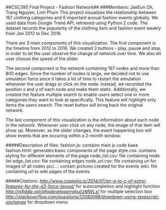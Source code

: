 ##CSC395 Final Project - Fashion Network##
###Members: JaeEun Oh, Trang Nguyen, Linh Pham
This project visualizes the relationship between 167 clothing categories and 6 important annual fashion events globally. We used data from Google Trend API, retrieved using Python 2 code. The dataset records the popularity of the clothing item and fashion event weekly from Jan 2012 to Dec 2016.

There are 3 main components of this visualization. The first component is the timeline from 2012 to 2016. We created 3 buttons - play, pause and stop, in order to let the user observe the change of network over time. We also let user choose the speed of the slider.

The second component is the network containing 167 nodes and more than 800 edges. Since the number of nodes is large, we decided not to use simulation force since it takes a lot of time to restart the simulation whenever the user drags or click on the node. Instead, we recorded the position x and y of each node and make them static. Additionally, we created the feature multiple search to enable users select one or more categories they want to look at specifically. This feature will highlight only items the users search. The reset button will bring back the original network.

The last component of this visualization is the information about each node in the network. Whenever user click on any node, the image of that item will show up. Moreover, as the slider changes, the event happening box will show events that are occuring within a 2-month window.

#####Description of files:
fashion.js: contains main js code base
fashion.html: generates basic components of the page
style.css: contains styling for different elements of the page
node_list.csv: file containing node list
edge_list.csv: file containing edges
node_url.csv: file containing url for images of all nodes
pic/...: contain pictures created for the events
wiki: file containing url to wiki pages of the events


#####Citations: 
*http://www.coppelia.io/2014/07/an-a-to-z-of-extra-features-for-the-d3-force-layout/* for autocompletion and highlight function
*http://jsfiddle.net/phpdeveloperrahul/zMWLx/* for multiple selection box
*http://stackoverflow.com/questions/12080098/dropdown-using-javascript-onchange* for dropdown menu